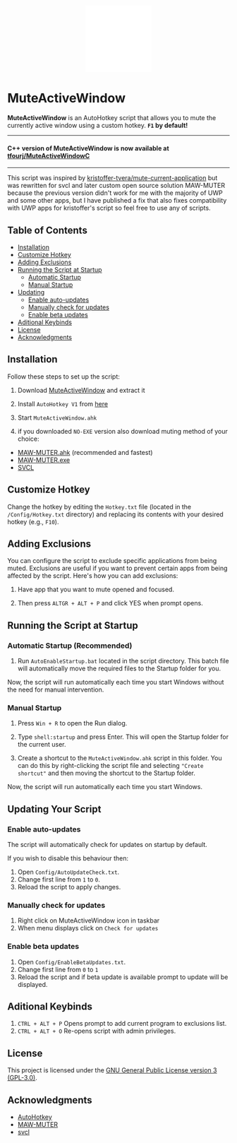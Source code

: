<div align="center">
  <img src="./maw.png" alt="MAW Logo" width="150">
</div>


# MuteActiveWindow

**MuteActiveWindow** is an AutoHotkey script that allows you to mute the currently active window using a custom hotkey. **`F1` by default!**

---

#### C++ version of MuteActiveWindow is now available at [tfourj/MuteActiveWindowC](https://github.com/tfourj/MuteActiveWindowC)

---

This script was inspired by [kristoffer-tvera/mute-current-application](https://github.com/kristoffer-tvera/mute-current-application) but was rewritten for svcl and later custom open source solution MAW-MUTER because the previous version didn't work for me with the majority of UWP and some other apps, but I have published a fix that also fixes compatibility with UWP apps for kristoffer's script so feel free to use any of scripts.


## Table of Contents

- [Installation](#installation)
- [Customize Hotkey](#customize-hotkey)
- [Adding Exclusions](#adding-exclusions)
- [Running the Script at Startup](#running-the-script-at-startup)
  - [Automatic Startup](#automatic-startup-recommended)
  - [Manual Startup](#manual-startup)
- [Updating](#updating-your-script)
  - [Enable auto-updates](#enable-auto-updates)
  - [Manually check for updates](#manually-check-for-updates)
  - [Enable beta updates](#enable-beta-updates)
- [Aditional Keybinds](#aditional-keybinds)
- [License](#license)
- [Acknowledgments](#acknowledgments)

## Installation

Follow these steps to set up the script:

1. Download [MuteActiveWindow](https://github.com/tfurci/MuteActiveWindow/releases) and extract it

2. Install `AutoHotkey V1` from [here](https://www.autohotkey.com/download/ahk-install.exe)

3. Start `MuteActiveWindow.ahk`

4. if you downloaded `NO-EXE` version also download muting method of your choice: 
  - [MAW-MUTER.ahk](https://github.com/tfurci/maw-muter/blob/main/maw-muter_AHK/maw-muter.ahk) (recommended and fastest)
  - [MAW-MUTER.exe](https://github.com/tfurci/maw-muter/releases)
  - [SVCL](https://www.nirsoft.net/utils/sound_volume_command_line.html)

## Customize Hotkey

Change the hotkey by editing the `Hotkey.txt` file (located in the `/Config/Hotkey.txt` directory) and replacing its contents with your desired hotkey (e.g., `F10`).

## Adding Exclusions

You can configure the script to exclude specific applications from being muted. Exclusions are useful if you want to prevent certain apps from being affected by the script. Here's how you can add exclusions:

1. Have app that you want to mute opened and focused.

2. Then press `ALTGR + ALT + P` and click YES when prompt opens.

## Running the Script at Startup

### Automatic Startup (Recommended)

1. Run `AutoEnableStartup.bat` located in the script directory. This batch file will automatically move the required files to the Startup folder for you.

Now, the script will run automatically each time you start Windows without the need for manual intervention.

### Manual Startup

1. Press `Win + R` to open the Run dialog.

2. Type `shell:startup` and press Enter. This will open the Startup folder for the current user.

3. Create a shortcut to the `MuteActiveWindow.ahk` script in this folder. You can do this by right-clicking the script file and selecting `"Create shortcut"` and then moving the shortcut to the Startup folder.

Now, the script will run automatically each time you start Windows.

## Updating Your Script
### Enable auto-updates

The script will automatically check for updates on startup by default.

If you wish to disable this behaviour then:
1. Open `Config/AutoUpdateCheck.txt`.
2. Change first line from `1` to `0`.
3. Reload the script to apply changes.

### Manually check for updates

1. Right click on MuteActiveWindow icon in taskbar
2. When menu displays click on `Check for updates`

### Enable beta updates
1. Open `Config/EnableBetaUpdates.txt`.
2. Change first line from `0` to `1`
3. Reload the script and if beta update is available prompt to update will be displayed.

## Aditional Keybinds

1. `CTRL + ALT + P` Opens prompt to add current program to exclusions list.
2. `CTRL + ALT + O` Re-opens script with admin privileges.

## License

This project is licensed under the [GNU General Public License version 3 (GPL-3.0)](LICENSE).

## Acknowledgments

- [AutoHotkey](https://www.autohotkey.com/)
- [MAW-MUTER](https://github.com/tfurci/maw-muter/)
- [svcl](https://www.nirsoft.net/utils/sound_volume_command_line.html)
